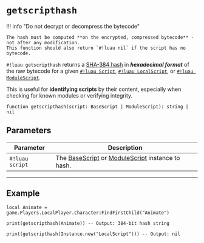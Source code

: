 # `getscripthash`

!!! info "Do not decrypt or decompress the bytecode"

    The hash must be computed **on the encrypted, compressed bytecode** - not after any modification.  
    This function should also return `#!luau nil` if the script has no bytecode.

`#!luau getscripthash` returns a [SHA-384 hash](https://en.wikipedia.org/wiki/SHA-3) in ***hexadecimal format*** of the raw bytecode for a given [`#!luau Script`](https://create.roblox.com/docs/reference/engine/classes/Script), [`#!luau LocalScript`](https://create.roblox.com/docs/reference/engine/classes/LocalScript), or [`#!luau ModuleScript`](https://create.roblox.com/docs/reference/engine/classes/ModuleScript).

This is useful for **identifying scripts** by their content, especially when checking for known modules or verifying integrity.

```luau
function getscripthash(script: BaseScript | ModuleScript): string | nil
```

## Parameters

| Parameter      | Description                                            |
|----------------|--------------------------------------------------------|
| `#!luau script` | The [BaseScript](https://create.roblox.com/docs/reference/engine/classes/BaseScript) or [ModuleScript](https://create.roblox.com/docs/reference/engine/classes/ModuleScript) instance to hash.                           |

---

## Example

```luau title="Hashing a live script" linenums="1"
local Animate = game.Players.LocalPlayer.Character:FindFirstChild("Animate")

print(getscripthash(Animate)) -- Output: 384-bit hash string

print(getscripthash(Instance.new("LocalScript"))) -- Output: nil
```
